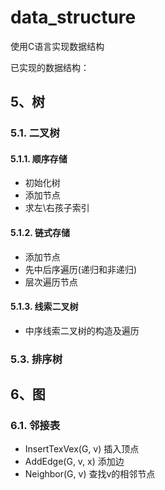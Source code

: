 # data_structure
使用C语言实现数据结构

已实现的数据结构：
## 5、树
### 5.1. 二叉树
#### 5.1.1. 顺序存储
* 初始化树
* 添加节点
* 求左\右孩子索引
#### 5.1.2. 链式存储
* 添加节点
* 先中后序遍历(递归和非递归)
* 层次遍历节点
#### 5.1.3. 线索二叉树
* 中序线索二叉树的构造及遍历
### 5.3. 排序树

## 6、图
### 6.1. 邻接表
* InsertTexVex(G, v)  插入顶点
* AddEdge(G, v, x)  添加边
* Neighbor(G, v)  查找v的相邻节点

